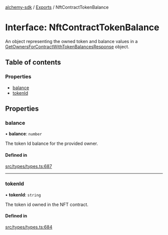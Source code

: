 [alchemy-sdk](../README.md) / [Exports](../modules.md) / NftContractTokenBalance

# Interface: NftContractTokenBalance

An object representing the owned token and balance values in a
[GetOwnersForContractWithTokenBalancesResponse](GetOwnersForContractWithTokenBalancesResponse.md) object.

## Table of contents

### Properties

- [balance](NftContractTokenBalance.md#balance)
- [tokenId](NftContractTokenBalance.md#tokenid)

## Properties

### balance

• **balance**: `number`

The token Id balance for the provided owner.

#### Defined in

[src/types/types.ts:687](https://github.com/alchemyplatform/alchemy-sdk-js/blob/5944626/src/types/types.ts#L687)

___

### tokenId

• **tokenId**: `string`

The token id owned in the NFT contract.

#### Defined in

[src/types/types.ts:684](https://github.com/alchemyplatform/alchemy-sdk-js/blob/5944626/src/types/types.ts#L684)
